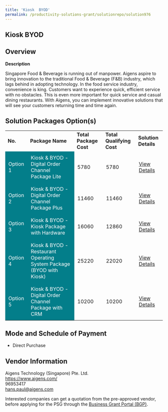 ```yaml
---
title: 'Kiosk  BYOD'
permalink: /productivity-solutions-grant/solutionrepo/solution976
---
```


## Kiosk  BYOD

## Overview

**Description**

Singapore Food & Beverage is running out of manpower. Aigens aspire to bring innovation to the traditional Food & Beverage (F&B) industry, which lags behind in adopting technology. In the food service industry, convenience is king. Customers want to experience quick, efficient service with no obstacles. This is even more important for quick service and casual dining restaurants. With Aigens, you can implement innovative solutions that will see your customers returning time and time again.

## Solution Packages Option(s)

<table>
<tr>
<td><b>No.</b></td>
<td><b>Package Name</b></td>
<td><b>Total Package Cost</b></td>
<td><b>Total Qualifying Cost</b></td>
<td><b>Solution Details</b></td>
</tr>
<tr>
<td style='padding: 10px; background-color: #037E8A; color: #FFFFFF;'>Option 1</td>
<td style='padding: 10px; background-color: #037E8A; color: #FFFFFF;'>Kiosk  & BYOD - Digital Order Channel Package Lite</td>
<td style='padding: 10px;'>5780</td>
<td style='padding: 10px;'>5780</td>
<td style='padding: 10px;'><a href='https://www.gobusiness.gov.sg/images/psg/Desensitised_Aigens_20200142_Annex_3_Part_1.pdf' target='_blank'>View Details</a></td>
</tr>
<tr>
<td style='padding: 10px; background-color: #037E8A; color: #FFFFFF;'>Option 2</td>
<td style='padding: 10px; background-color: #037E8A; color: #FFFFFF;'>Kiosk  & BYOD - Digital Order Channel Package Plus</td>
<td style='padding: 10px;'>11460</td>
<td style='padding: 10px;'>11460</td>
<td style='padding: 10px;'><a href='https://www.gobusiness.gov.sg/images/psg/Desensitised_Aigens_20200142_Annex_3_Part_23.pdf' target='_blank'>View Details</a></td>
</tr>
<tr>
<td style='padding: 10px; background-color: #037E8A; color: #FFFFFF;'>Option 3</td>
<td style='padding: 10px; background-color: #037E8A; color: #FFFFFF;'>Kiosk  & BYOD - Kiosk Package with Hardware</td>
<td style='padding: 10px;'>16060</td>
<td style='padding: 10px;'>12860</td>
<td style='padding: 10px;'><a href='https://www.gobusiness.gov.sg/images/psg/Desensitised_Aigens_20200142_Annex_3_Part_45.pdf' target='_blank'>View Details</a></td>
</tr>
<tr>
<td style='padding: 10px; background-color: #037E8A; color: #FFFFFF;'>Option 4</td>
<td style='padding: 10px; background-color: #037E8A; color: #FFFFFF;'>Kiosk  & BYOD - Restaurant Operating System Package (BYOD with Kiosk)</td>
<td style='padding: 10px;'>25220</td>
<td style='padding: 10px;'>22020</td>
<td style='padding: 10px;'><a href='https://www.gobusiness.gov.sg/images/psg/Desensitised_Aigens_20200142_Annex_3_Part_67.pdf' target='_blank'>View Details</a></td>
</tr>
<tr>
<td style='padding: 10px; background-color: #037E8A; color: #FFFFFF;'>Option 5</td>
<td style='padding: 10px; background-color: #037E8A; color: #FFFFFF;'>Kiosk  & BYOD - Digital Order Channel Package with CRM</td>
<td style='padding: 10px;'>10200</td>
<td style='padding: 10px;'>10200</td>
<td style='padding: 10px;'><a href='https://www.gobusiness.gov.sg/images/psg/Desensitised_Aigens_20200142_Annex_3_Part_8.pdf' target='_blank'>View Details</a></td>
</tr>
</table>

## Mode and Schedule of Payment

 - Direct Purchase

## Vendor Information

 Aigens Technology (Singapore) Pte. Ltd.  <br>https://www.aigens.com/ <br>96953417 <br>hans.paul@aigens.com <br>

Interested companies can get a quotation from the pre-approved vendor, before applying for the PSG through the <a href='https://www.businessgrants.gov.sg/' target='_blank' rel='noopener'>Business Grant Portal (BGP)</a>.

<script src="/jquery/resize-tables.js"></script>
